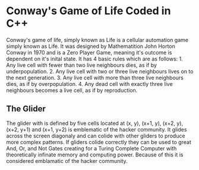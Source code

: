# Conway's Game of Life Coded in C++
Conway's game of life, simply known as Life is a cellular automation game simply known as Life. It was designed by Mathematition John Horton Conway in 1970 and is a Zero Player Game, meaning it's outcome is dependent on it's inital state. It has 4 basic rules which are as follows:
    1. Any live cell with fewer than two live neighbours dies, as if by underpopulation.
    2. Any live cell with two or three live neighbours lives on to the next generation.
    3. Any live cell with more than three live neighbours dies, as if by overpopulation.
    4. Any dead cell with exactly three live neighbours becomes a live cell, as if by reproduction.

## The Glider
The glider with is defined by five cells located at (x, y), (x+1, y), (x+2, y), (x+2, y+1) and (x+1, y+2) is emblematic of the hacker community. It glides across the screen diagonaly and can colide with other gliders to produce more complex patterns. If gliders colide correctly they can be used to great And, Or, and Not Gates creating for a Turing Complete Computer with theoretically infinate memory and computing power. Because of this it is considered emblamatic of the hacker community. 
